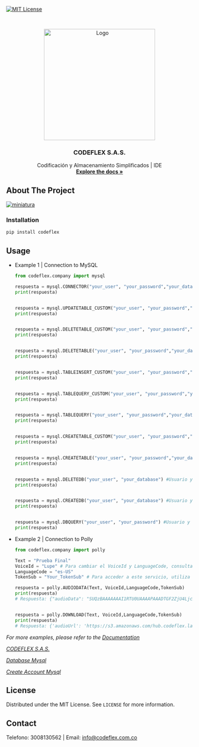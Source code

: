 [![MIT License][license-shield]](https://s3.amazonaws.com/www.codeflex.lat/documentos/c3320017-1937-4353-8881-475e3c89e25e/LICENSE.txt)

<!-- PROJECT LOGO -->
<br />
<p align="center">
  <a href="https://codeflex.com.co">
    <img src="https://codeflex.com.co/assets/img/navegadorlogo/logooriginal.png" alt="Logo" width="300">
  </a>

  <h3 align="center">CODEFLEX S.A.S.</h3>

  <p align="center">
    Codificación y Almacenamiento Simplificados | IDE
    <br />
    <a href="https://docs.codeflex.com.co/"><strong>Explore the docs »</strong></a>
    <br />
  </p>
</p>

<!-- ABOUT THE PROJECT -->
## About The Project
 
[![miniatura][miniatura]](https://codeflex.com.co)


<!-- GETTING STARTED 
## Getting Started

### Prerequisites

You need to make sure you have installed the following modules.
* Requests
  ```s
  pip install requests
  ```
-->

### Installation

```python
pip install codeflex
```

<!-- USAGE EXAMPLES -->
## Usage

* Example 1 | Connection to MySQL
    ```python
    from codeflex.company import mysql

    respuesta = mysql.CONNECTOR("your_user", "your_password","your_database", "your_SQL") #Usuario , Contraseña, Base de datos, Cualquier Sql (Actualiza, Elimina, Consulta, Inserta) SOLO TABLAS
    print(respuesta)


    respuesta = mysql.UPDATETABLE_CUSTOM("your_user", "your_password","your_database", "your_SQL") #Usuario , Contraseña, Base de datos, Sql
    print(respuesta)


    respuesta = mysql.DELETETABLE_CUSTOM("your_user", "your_password","your_database", "your_SQL") #Usuario , Contraseña, Base de datos, Sql
    print(respuesta)
 

    respuesta = mysql.DELETETABLE("your_user", "your_password","your_database", "your_tablename") #Usuario , Contraseña, Base de datos, Nombre de la tabla
    print(respuesta)


    respuesta = mysql.TABLEINSERT_CUSTOM("your_user", "your_password","your_database", "your_SQL") #Usuario , Contraseña, Base de datos, Sql
    print(respuesta)
 

    respuesta = mysql.TABLEQUERY_CUSTOM("your_user", "your_password","your_database", "your_SQL") #Usuario , Contraseña, Base de datos, Sql
    print(respuesta)


    respuesta = mysql.TABLEQUERY("your_user", "your_password","your_database", "your_tablename") #Usuario , Contraseña, Base de datos, Nombre de la tabla
    print(respuesta)


    respuesta = mysql.CREATETABLE_CUSTOM("your_user", "your_password","your_database", "your_SQL") #Usuario , Contraseña, Base de datos, Sql
    print(respuesta)


    respuesta = mysql.CREATETABLE("your_user", "your_password","your_database", "your_tablename") #Usuario , Contraseña, Base de datos, Nombre de la tabla
    print(respuesta)


    respuesta = mysql.DELETEDB("your_user", "your_database") #Usuario y Base de datos
    print(respuesta)


    respuesta = mysql.CREATEDB("your_user", "your_database") #Usuario y Base de datos
    print(respuesta)
 
 
    respuesta = mysql.DBQUERY("your_user", "your_password") #Usuario y Contraseña
    print(respuesta)

    ```
 

* Example 2 | Connection to Polly
    ```python
    from codeflex.company import polly

    Text = "Prueba Final"
    VoiceId = "Lupe" # Para cambiar el VoiceId y LanguageCode, consulta la documentación. | API de Conexión a Polly
    LanguageCode = "es-US"
    TokenSub = "Your_TokenSub" # Para acceder a este servicio, utiliza tu TokenSub, que es un identificador único por cuenta y es necesario que pertenezcas al plan premium. | https://codeflex.com.co/drive/index.html#/Polly

    respuesta = polly.AUDIODATA(Text, VoiceId,LanguageCode,TokenSub)
    print(respuesta)
    # Respuesta: {"audioData": "SUQzBAAAAAAAI1RTU0UAAAAPAAADTGF2ZjU4Ljc2LjEwMAAAAAAAAAAAAAAA//EzfNsySGqKm/lCw0GpvBJAAwWmuAVDjr+V"} Base64


    respuesta = polly.DOWNLOAD(Text, VoiceId,LanguageCode,TokenSub)
    print(respuesta)
    # Respuesta: {'audioUrl': 'https://s3.amazonaws.com/hub.codeflex.lat/audioStream_1713562991794.mp3'}

    ```


_For more examples, please refer to the [Documentation](https://docs.codeflex.com.co/docs-page.html#section-3)_

_[CODEFLEX S.A.S.](https://codeflex.com.co/)_

_[Database Mysql](http://mysql.codeflex.com.co/)_

_[Create Account Mysql](https://codeflex.com.co/drive/index.html#/phpMyAdmin)_

<!-- LICENSE -->
## License

Distributed under the MIT License. See `LICENSE` for more information.

<!-- CONTACT -->
## Contact
Telefono: 3008130562 |
Email: info@codeflex.com.co

<!-- MARKDOWN LINKS & IMAGES -->
<!-- https://www.markdownguide.org/basic-syntax/#reference-style-links -->
[contributors-shield]: https://img.shields.io/github/contributors/avmmodules/AVMWeather.svg?style=for-the-badge
[contributors-url]: https://github.com/avmmodules/AVMWeather/graphs/contributors
[forks-shield]: https://img.shields.io/github/forks/avmmodules/AVMWeather.svg?style=for-the-badge
[forks-url]: https://github.com/avmmodules/AVMWeather/network/members
[stars-shield]: https://img.shields.io/github/stars/avmmodules/AVMWeather.svg?style=for-the-badge
[stars-url]: https://github.com/avmmodules/AVMWeather/stargazers
[issues-shield]: https://img.shields.io/github/issues/avmmodules/AVMWeather.svg?style=for-the-badge
[issues-url]: https://github.com/avmmodules/AVMWeather/issues
[license-shield]: https://img.shields.io/github/license/avmmodules/AVMWeather.svg?style=for-the-badge
[license-url]: https://github.com/avmmodules/AVMWeather/blob/main/LICENSE
[miniatura]: https://codeflex.com.co/assets/img/ggg.webp
